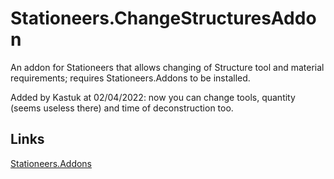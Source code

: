 # Stationeers.ChangeStructuresAddon
An addon for Stationeers that allows changing of Structure tool and material requirements; requires Stationeers.Addons to be installed.

Added by Kastuk at 02/04/2022: now you can change tools, quantity (seems useless there) and time of deconstruction too.
## Links
[Stationeers.Addons](https://github.com/Erdroy/Stationeers.Addons)
